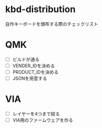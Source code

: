 # kbd-distribution
自作キーボードを頒布する際のチェックリスト

# QMK
- [ ] ビルドが通る
- [ ] VENDER_IDを決める
- [ ] PRODUCT_IDを決める
- [ ] JSONを用意する

# VIA
- [ ] レイヤーを4つまで絞る
- [ ] VIA用のファームウェアを作る
